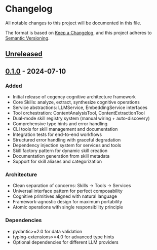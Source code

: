 # Changelog

All notable changes to this project will be documented in this file.

The format is based on [Keep a Changelog](https://keepachangelog.com/en/1.0.0/),
and this project adheres to [Semantic Versioning](https://semver.org/spec/v2.0.0.html).

## [Unreleased]

## [0.1.0] - 2024-07-10

### Added
- Initial release of cogency cognitive architecture framework
- Core Skills: analyze, extract, synthesize cognitive operations
- Service abstractions: LLMService, EmbeddingService interfaces
- Tool orchestration: ContentAnalysisTool, ContentExtractionTool
- Dual-mode skill registry system (manual wiring + auto-discovery)
- Comprehensive type hints and error handling
- CLI tools for skill management and documentation
- Integration tests for end-to-end workflows
- Structured error handling with graceful degradation
- Dependency injection system for services and tools
- Skill factory pattern for dynamic skill creation
- Documentation generation from skill metadata
- Support for skill aliases and categorization

### Architecture
- Clean separation of concerns: Skills → Tools → Services
- Universal interface pattern for perfect composability
- Cognitive primitives aligned with natural language
- Framework-agnostic design for maximum portability
- Atomic operations with single responsibility principle

### Dependencies
- pydantic>=2.0 for data validation
- typing-extensions>=4.0 for advanced type hints
- Optional dependencies for different LLM providers

[Unreleased]: https://github.com/tysonchan/cogency/compare/v0.1.0...HEAD
[0.1.0]: https://github.com/tysonchan/cogency/releases/tag/v0.1.0